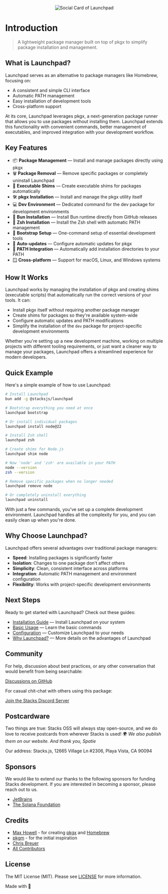 <p align="center"><img src="https://github.com/stacksjs/launchpad/blob/main/.github/art/cover.jpg?raw=true" alt="Social Card of Launchpad"></p>

# Introduction

> A lightweight package manager built on top of pkgx to simplify package installation and management.

## What is Launchpad?

Launchpad serves as an alternative to package managers like Homebrew, focusing on:

- A consistent and simple CLI interface
- Automatic PATH management
- Easy installation of development tools
- Cross-platform support

At its core, Launchpad leverages pkgx, a next-generation package runner that allows you to use packages without installing them. Launchpad extends this functionality with convenient commands, better management of executables, and improved integration with your development workflow.

## Key Features

- 📦 **Package Management** — Install and manage packages directly using pkgx
- 🗑️ **Package Removal** — Remove specific packages or completely uninstall Launchpad
- 🔄 **Executable Shims** — Create executable shims for packages automatically
- 🛠️ **pkgx Installation** — Install and manage the pkgx utility itself
- 💻 **Dev Environment** — Dedicated command for the dev package for development environments
- 🚀 **Bun Installation** — Install Bun runtime directly from GitHub releases
- 🐚 **Zsh Installation** — Install the Zsh shell with automatic PATH management
- 🎯 **Bootstrap Setup** — One-command setup of essential development tools
- 🔧 **Auto-updates** — Configure automatic updates for pkgx
- 🔌 **PATH Integration** — Automatically add installation directories to your PATH
- 🪟 **Cross-platform** — Support for macOS, Linux, and Windows systems

## How It Works

Launchpad works by managing the installation of pkgx and creating shims (executable scripts) that automatically run the correct versions of your tools. It can:

- Install pkgx itself without requiring another package manager
- Create shims for packages so they're available system-wide
- Configure automatic updates and PATH modifications
- Simplify the installation of the `dev` package for project-specific development environments

Whether you're setting up a new development machine, working on multiple projects with different tooling requirements, or just want a cleaner way to manage your packages, Launchpad offers a streamlined experience for modern developers.

## Quick Example

Here's a simple example of how to use Launchpad:

```bash
# Install Launchpad
bun add -g @stacksjs/launchpad

# Bootstrap everything you need at once
launchpad bootstrap

# Or install individual packages
launchpad install node@22

# Install Zsh shell
launchpad zsh

# Create shims for Node.js
launchpad shim node

# Now 'node' and 'zsh' are available in your PATH
node --version
zsh --version

# Remove specific packages when no longer needed
launchpad remove node

# Or completely uninstall everything
launchpad uninstall
```

With just a few commands, you've set up a complete development environment. Launchpad handles all the complexity for you, and you can easily clean up when you're done.

## Why Choose Launchpad?

Launchpad offers several advantages over traditional package managers:

- **Speed**: Installing packages is significantly faster
- **Isolation**: Changes to one package don't affect others
- **Simplicity**: Clean, consistent interface across platforms
- **Integration**: Automatic PATH management and environment configuration
- **Flexibility**: Works with project-specific development environments

## Next Steps

Ready to get started with Launchpad? Check out these guides:

- [Installation Guide](./install.md) — Install Launchpad on your system
- [Basic Usage](./usage.md) — Learn the basic commands
- [Configuration](./config.md) — Customize Launchpad to your needs
- [Why Launchpad?](./why.md) — More details on the advantages of Launchpad

## Community

For help, discussion about best practices, or any other conversation that would benefit from being searchable:

[Discussions on GitHub](https://github.com/stacksjs/launchpad/discussions)

For casual chit-chat with others using this package:

[Join the Stacks Discord Server](https://discord.gg/stacksjs)

## Postcardware

Two things are true: Stacks OSS will always stay open-source, and we do love to receive postcards from wherever Stacks is used! 🌍 _We also publish them on our website. And thank you, Spatie_

Our address: Stacks.js, 12665 Village Ln #2306, Playa Vista, CA 90094

## Sponsors

We would like to extend our thanks to the following sponsors for funding Stacks development. If you are interested in becoming a sponsor, please reach out to us.

- [JetBrains](https://www.jetbrains.com/)
- [The Solana Foundation](https://solana.com/)

## Credits

- [Max Howell](https://github.com/mxcl) - for creating [pkgx](https://github.com/pkgxdev/pkgx) and [Homebrew](https://github.com/Homebrew/brew)
- [pkgm](https://github.com/pkgxdev/pkgm) - for the initial inspiration
- [Chris Breuer](https://github.com/chrisbbreuer)
- [All Contributors](https://github.com/stacksjs/launchpad/graphs/contributors)

## License

The MIT License (MIT). Please see [LICENSE](https://github.com/stacksjs/launchpad/tree/main/LICENSE.md) for more information.

Made with 💙

<!-- Badges -->

<!-- [codecov-src]: https://img.shields.io/codecov/c/gh/stacksjs/rpx/main?style=flat-square
[codecov-href]: https://codecov.io/gh/stacksjs/rpx -->
